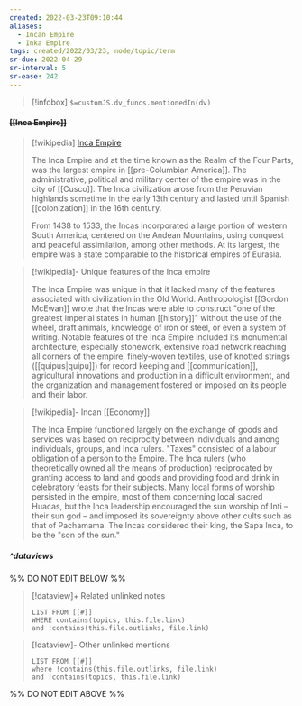 ```yaml
---
created: 2022-03-23T09:10:44 
aliases:
  - Incan Empire
  - Inka Empire
tags: created/2022/03/23, node/topic/term
sr-due: 2022-04-29
sr-interval: 5
sr-ease: 242
---
```

> [!infobox]
`$=customJS.dv_funcs.mentionedIn(dv)`

#### <s class="topic-title">[[Inca Empire]]</s>

> [!wikipedia] [Inca Empire](https://en.wikipedia.org/wiki/Inca%20Empire)
> 
> The Inca Empire and at the time known as the Realm of the Four Parts, was the largest empire in [[pre-Columbian America]]. The administrative, political and military center of the empire was in the city of [[Cusco]]. The Inca civilization arose from the Peruvian highlands sometime in the early 13th century and lasted until Spanish [[colonization]] in the 16th century.
> 
> From 1438 to 1533, the Incas incorporated a large portion of western South America, centered on the Andean Mountains, using conquest and peaceful assimilation, among other methods. At its largest, the empire was a state comparable to the historical empires of Eurasia. 

> [!wikipedia]- Unique features of the Inca empire
>  
> The Inca Empire was unique in that it lacked many of the features associated with civilization in the Old World. Anthropologist [[Gordon McEwan]] wrote that the Incas were able to construct "one of the greatest imperial states in human [[history]]" without the use of the wheel, draft animals, knowledge of iron or steel, or even a system of writing. Notable features of the Inca Empire included its monumental architecture, especially stonework, extensive road network reaching all corners of the empire, finely-woven textiles, use of knotted strings ([[quipus|quipu]]) for record keeping and [[communication]], agricultural innovations and production in a difficult environment, and the organization and management fostered or imposed on its people and their labor.

> [!wikipedia]- Incan [[Economy]]
> 
> The Inca Empire functioned largely on the exchange of goods and services was based on reciprocity between individuals and among individuals, groups, and Inca rulers. "Taxes" consisted of a labour obligation of a person to the Empire. The Inca rulers (who theoretically owned all the means of production) reciprocated by granting access to land and goods and providing food and drink in celebratory feasts for their subjects. Many local forms of worship persisted in the empire, most of them concerning local sacred Huacas, but the Inca leadership encouraged the sun worship of Inti – their sun god – and imposed its sovereignty above other cults such as that of Pachamama. The Incas considered their king, the Sapa Inca, to be the "son of the sun."
> 

##### ^dataviews

%% DO NOT EDIT BELOW %%
> [!dataview]+ Related unlinked notes
> ```dataview
> LIST FROM [[#]]
> WHERE contains(topics, this.file.link)
> and !contains(this.file.outlinks, file.link)
> ```
 
> [!dataview]- Other unlinked mentions
> ```dataview
> LIST FROM [[#]]
> where !contains(this.file.outlinks, file.link)
> and !contains(topics, this.file.link)
> ```

%% DO NOT EDIT ABOVE %%
